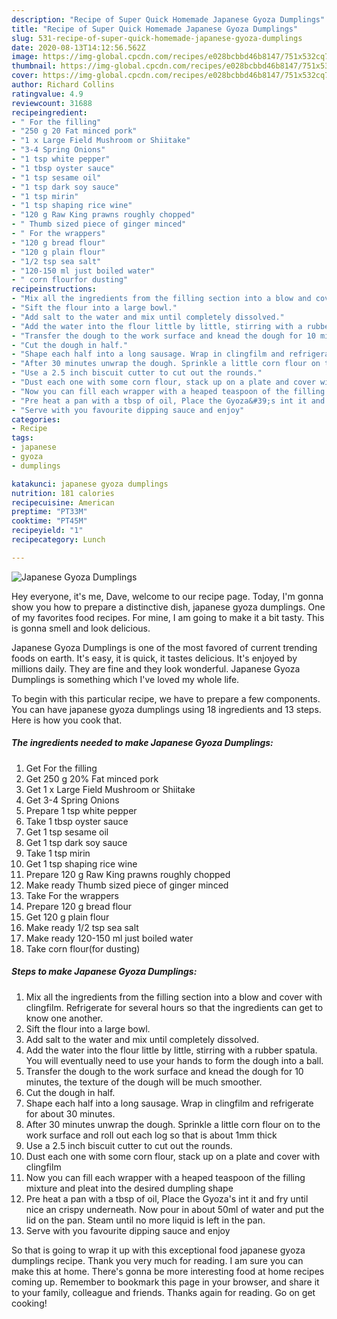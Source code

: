 ```yaml
---
description: "Recipe of Super Quick Homemade Japanese Gyoza Dumplings"
title: "Recipe of Super Quick Homemade Japanese Gyoza Dumplings"
slug: 531-recipe-of-super-quick-homemade-japanese-gyoza-dumplings
date: 2020-08-13T14:12:56.562Z
image: https://img-global.cpcdn.com/recipes/e028bcbbd46b8147/751x532cq70/japanese-gyoza-dumplings-recipe-main-photo.jpg
thumbnail: https://img-global.cpcdn.com/recipes/e028bcbbd46b8147/751x532cq70/japanese-gyoza-dumplings-recipe-main-photo.jpg
cover: https://img-global.cpcdn.com/recipes/e028bcbbd46b8147/751x532cq70/japanese-gyoza-dumplings-recipe-main-photo.jpg
author: Richard Collins
ratingvalue: 4.9
reviewcount: 31688
recipeingredient:
- " For the filling"
- "250 g 20 Fat minced pork"
- "1 x Large Field Mushroom or Shiitake"
- "3-4 Spring Onions"
- "1 tsp white pepper"
- "1 tbsp oyster sauce"
- "1 tsp sesame oil"
- "1 tsp dark soy sauce"
- "1 tsp mirin"
- "1 tsp shaping rice wine"
- "120 g Raw King prawns roughly chopped"
- " Thumb sized piece of ginger minced"
- " For the wrappers"
- "120 g bread flour"
- "120 g plain flour"
- "1/2 tsp sea salt"
- "120-150 ml just boiled water"
- " corn flourfor dusting"
recipeinstructions:
- "Mix all the ingredients from the filling section into a blow and cover with clingfilm. Refrigerate for several hours so that the ingredients can get to know one another."
- "Sift the flour into a large bowl."
- "Add salt to the water and mix until completely dissolved."
- "Add the water into the flour little by little, stirring with a rubber spatula. You will eventually need to use your hands to form the dough into a ball."
- "Transfer the dough to the work surface and knead the dough for 10 minutes, the texture of the dough will be much smoother."
- "Cut the dough in half."
- "Shape each half into a long sausage. Wrap in clingfilm and refrigerate for about 30 minutes."
- "After 30 minutes unwrap the dough. Sprinkle a little corn flour on to the work surface and roll out each log so that is about 1mm thick"
- "Use a 2.5 inch biscuit cutter to cut out the rounds."
- "Dust each one with some corn flour, stack up on a plate and cover with clingfilm"
- "Now you can fill each wrapper with a heaped teaspoon of the filling mixture and pleat into the desired dumpling shape"
- "Pre heat a pan with a tbsp of oil, Place the Gyoza&#39;s int it and fry until nice an crispy underneath. Now pour in about 50ml of water and put the lid on the pan. Steam until no more liquid is left in the pan."
- "Serve with you favourite dipping sauce and enjoy"
categories:
- Recipe
tags:
- japanese
- gyoza
- dumplings

katakunci: japanese gyoza dumplings 
nutrition: 181 calories
recipecuisine: American
preptime: "PT33M"
cooktime: "PT45M"
recipeyield: "1"
recipecategory: Lunch

---
```



![Japanese Gyoza Dumplings](https://img-global.cpcdn.com/recipes/e028bcbbd46b8147/751x532cq70/japanese-gyoza-dumplings-recipe-main-photo.jpg)

Hey everyone, it's me, Dave, welcome to our recipe page. Today, I'm gonna show you how to prepare a distinctive dish, japanese gyoza dumplings. One of my favorites food recipes. For mine, I am going to make it a bit tasty. This is gonna smell and look delicious.



Japanese Gyoza Dumplings is one of the most favored of current trending foods on earth. It's easy, it is quick, it tastes delicious. It's enjoyed by millions daily. They are fine and they look wonderful. Japanese Gyoza Dumplings is something which I've loved my whole life.


To begin with this particular recipe, we have to prepare a few components. You can have japanese gyoza dumplings using 18 ingredients and 13 steps. Here is how you cook that.

<!--inarticleads1-->

##### The ingredients needed to make Japanese Gyoza Dumplings:

1. Get  For the filling
1. Get 250 g 20% Fat minced pork
1. Get 1 x Large Field Mushroom or Shiitake
1. Get 3-4 Spring Onions
1. Prepare 1 tsp white pepper
1. Take 1 tbsp oyster sauce
1. Get 1 tsp sesame oil
1. Get 1 tsp dark soy sauce
1. Take 1 tsp mirin
1. Get 1 tsp shaping rice wine
1. Prepare 120 g Raw King prawns roughly chopped
1. Make ready  Thumb sized piece of ginger minced
1. Take  For the wrappers
1. Prepare 120 g bread flour
1. Get 120 g plain flour
1. Make ready 1/2 tsp sea salt
1. Make ready 120-150 ml just boiled water
1. Take  corn flour(for dusting)




<!--inarticleads2-->

##### Steps to make Japanese Gyoza Dumplings:

1. Mix all the ingredients from the filling section into a blow and cover with clingfilm. Refrigerate for several hours so that the ingredients can get to know one another.
1. Sift the flour into a large bowl.
1. Add salt to the water and mix until completely dissolved.
1. Add the water into the flour little by little, stirring with a rubber spatula. You will eventually need to use your hands to form the dough into a ball.
1. Transfer the dough to the work surface and knead the dough for 10 minutes, the texture of the dough will be much smoother.
1. Cut the dough in half.
1. Shape each half into a long sausage. Wrap in clingfilm and refrigerate for about 30 minutes.
1. After 30 minutes unwrap the dough. Sprinkle a little corn flour on to the work surface and roll out each log so that is about 1mm thick
1. Use a 2.5 inch biscuit cutter to cut out the rounds.
1. Dust each one with some corn flour, stack up on a plate and cover with clingfilm
1. Now you can fill each wrapper with a heaped teaspoon of the filling mixture and pleat into the desired dumpling shape
1. Pre heat a pan with a tbsp of oil, Place the Gyoza&#39;s int it and fry until nice an crispy underneath. Now pour in about 50ml of water and put the lid on the pan. Steam until no more liquid is left in the pan.
1. Serve with you favourite dipping sauce and enjoy




So that is going to wrap it up with this exceptional food japanese gyoza dumplings recipe. Thank you very much for reading. I am sure you can make this at home. There's gonna be more interesting food at home recipes coming up. Remember to bookmark this page in your browser, and share it to your family, colleague and friends. Thanks again for reading. Go on get cooking!
